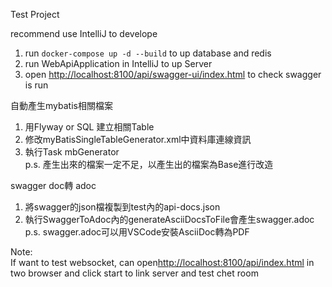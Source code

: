 Test Project

recommend use IntelliJ to develope

1. run `docker-compose up -d --build` to up database and redis
2. run WebApiApplication in IntelliJ to up Server
3. open [http://localhost:8100/api/swagger-ui/index.html](http://localhost:8100/api/swagger-ui/index.html) 
to check swagger is run

自動產生mybatis相關檔案
1. 用Flyway or SQL 建立相關Table
2. 修改myBatisSingleTableGenerator.xml中資料庫連線資訊
3. 執行Task mbGenerator  
p.s. 產生出來的檔案一定不足，以產生出的檔案為Base進行改造

swagger doc轉 adoc
1. 將swagger的json檔複製到test內的api-docs.json
2. 執行SwaggerToAdoc內的generateAsciiDocsToFile會產生swagger.adoc
p.s. swagger.adoc可以用VSCode安裝AsciiDoc轉為PDF

Note:  
If want to test websocket, can open[http://localhost:8100/api/index.html](http://localhost:8100/api/index.html)
in two browser and click start to link server and test chet room